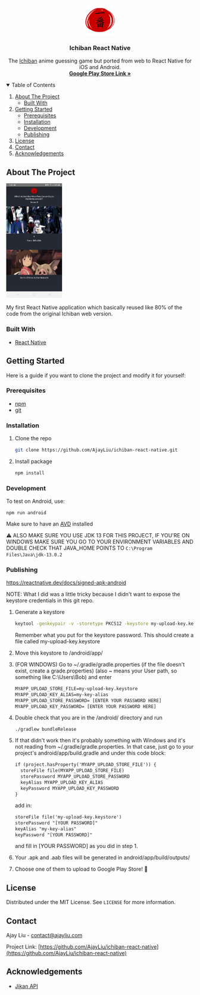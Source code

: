 <p align="center">
  <a href="https://github.com/AjayLiu/ichiban-react-native">
    <img src="public/imgs/logo.png" alt="Logo" width="80" height="80">
  </a>

  <h3 align="center">Ichiban React Native</h3>

  <p align="center">
    The <a href="https://github.com/AjayLiu/ichiban">Ichiban</a> anime guessing game but ported from web to React Native for iOS and Android.
    <br />
    <a href="https://play.google.com/store/apps/details?id=com.ichibanreactnative"><strong>Google Play Store Link »</strong></a>
</p>



<!-- TABLE OF CONTENTS -->
<details open="open">
  <summary>Table of Contents</summary>
  <ol>
    <li>
      <a href="#about-the-project">About The Project</a>
      <ul>
        <li><a href="#built-with">Built With</a></li>
      </ul>
    </li>
    <li>
      <a href="#getting-started">Getting Started</a>
      <ul>
        <li><a href="#prerequisites">Prerequisites</a></li>
        <li><a href="#installation">Installation</a></li>
        <li><a href="#development">Development</a></li>
        <li><a href="#publishing">Publishing</a></li>
      </ul>
    </li>
    <li><a href="#license">License</a></li>
    <li><a href="#contact">Contact</a></li>
    <li><a href="#acknowledgements">Acknowledgements</a></li>
  </ol>
</details>



<!-- ABOUT THE PROJECT -->
## About The Project

<img src="preview.jpg" width="150px"></img>

My first React Native application which basically reused like 80% of the code from the original Ichiban web version.

### Built With
* [React Native](https://reactnative.dev/)

<!-- GETTING STARTED -->
## Getting Started

Here is a guide if you want to clone the project and modify it for yourself:

### Prerequisites

* [npm](https://www.npmjs.com/)
* [git](https://git-scm.com/)

### Installation

1. Clone the repo
     ```sh
     git clone https://github.com/AjayLiu/ichiban-react-native.git
     ```
2. Install package
     ```sh
     npm install
     ```

### Development

To test on Android, use:
  ```
  npm run android
  ```
    
Make sure to have an [AVD](https://developer.android.com/studio/run/managing-avds) installed

⚠️ ALSO MAKE SURE YOU USE JDK 13 FOR THIS PROJECT, IF YOU'RE ON WINDOWS MAKE SURE YOU GO TO YOUR ENVIRONMENT VARIABLES AND DOUBLE CHECK THAT JAVA_HOME POINTS TO `C:\Program Files\Java\jdk-13.0.2`

### Publishing

https://reactnative.dev/docs/signed-apk-android

NOTE: What I did was a little tricky because I didn't want to expose the keystore credentials in this git repo.

1. Generate a keystore
    ```sh
    keytool -genkeypair -v -storetype PKCS12 -keystore my-upload-key.keystore -alias my-key-alias -keyalg RSA -keysize 2048 -validity 10000
    ```
    Remember what you put for the keystore password. 
    This should create a file called my-upload-key.keystore
  
1. Move this keystore to /android/app/

1. (FOR WINDOWS) Go to ~/.gradle/gradle.properties (if the file doesn't exist, create a grade.properties) (also ~ means your User path, so something like C:\Users\Bob) and enter
    ```
    MYAPP_UPLOAD_STORE_FILE=my-upload-key.keystore
    MYAPP_UPLOAD_KEY_ALIAS=my-key-alias
    MYAPP_UPLOAD_STORE_PASSWORD= [ENTER YOUR PASSWORD HERE]
    MYAPP_UPLOAD_KEY_PASSWORD= [ENTER YOUR PASSWORD HERE]
    ```
1. Double check that you are in the /android/ directory and run
    ```
    ./gradlew bundleRelease
    ```
    
1. If that didn't work then it's probably something with Windows and it's not reading from ~/.gradle/gradle.properties. In that case, just go to your project's android/app/build.gradle and under this code block:
    ```
    if (project.hasProperty('MYAPP_UPLOAD_STORE_FILE')) {
      storeFile file(MYAPP_UPLOAD_STORE_FILE)
      storePassword MYAPP_UPLOAD_STORE_PASSWORD
      keyAlias MYAPP_UPLOAD_KEY_ALIAS
      keyPassword MYAPP_UPLOAD_KEY_PASSWORD
    }
    ```
    
    add in:
    
    ```
    storeFile file('my-upload-key.keystore')
    storePassword "[YOUR PASSWORD]"
    keyAlias "my-key-alias"
    keyPassword "[YOUR PASSWORD]"
    ```
    
    and fill in [YOUR PASSWORD] as you did in step 1.
    
1. Your .apk and .aab files will be generated in android/app/build/outputs/

1. Choose one of them to upload to Google Play Store! :tada:
   
<!-- LICENSE -->
## License

Distributed under the MIT License. See `LICENSE` for more information.



<!-- CONTACT -->
## Contact

Ajay Liu - contact@ajayliu.com

Project Link: [https://github.com/AjayLiu/ichiban-react-native](https://github.com/AjayLiu/ichiban-react-native)



<!-- ACKNOWLEDGEMENTS -->
## Acknowledgements
* [Jikan API](https://jikan.moe)
